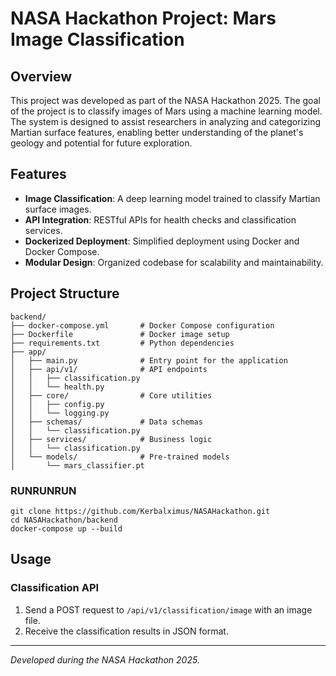 # NASA Hackathon Project: Mars Image Classification

## Overview
This project was developed as part of the NASA Hackathon 2025. The goal of the project is to classify images of Mars using a machine learning model. The system is designed to assist researchers in analyzing and categorizing Martian surface features, enabling better understanding of the planet's geology and potential for future exploration.

## Features
- **Image Classification**: A deep learning model trained to classify Martian surface images.
- **API Integration**: RESTful APIs for health checks and classification services.
- **Dockerized Deployment**: Simplified deployment using Docker and Docker Compose.
- **Modular Design**: Organized codebase for scalability and maintainability.

## Project Structure
```
backend/
├── docker-compose.yml       # Docker Compose configuration
├── Dockerfile               # Docker image setup
├── requirements.txt         # Python dependencies
├── app/
│   ├── main.py              # Entry point for the application
│   ├── api/v1/              # API endpoints
│   │   ├── classification.py
│   │   └── health.py
│   ├── core/                # Core utilities
│   │   ├── config.py
│   │   └── logging.py
│   ├── schemas/             # Data schemas
│   │   └── classification.py
│   ├── services/            # Business logic
│   │   └── classification.py
│   └── models/              # Pre-trained models
│       └── mars_classifier.pt
```

### RUNRUNRUN
```
git clone https://github.com/Kerbalximus/NASAHackathon.git
cd NASAHackathon/backend
docker-compose up --build
```

## Usage
### Classification API
1. Send a POST request to `/api/v1/classification/image` with an image file.
2. Receive the classification results in JSON format.
---
*Developed during the NASA Hackathon 2025.*